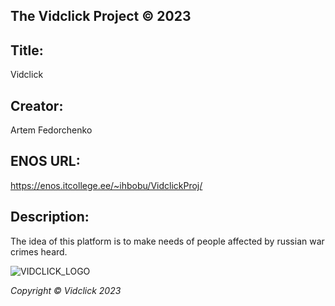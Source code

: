 ## The Vidclick Project © 2023

## Title:
Vidclick

## Creator:
Artem Fedorchenko

## ENOS URL:
https://enos.itcollege.ee/~ihbobu/VidclickProj/


## Description:
The idea of this platform is to make needs of people affected by russian war crimes heard.


![VIDCLICK_LOGO](https://i.ibb.co/C8Ddx45/vidclick-logo.png)

_Copyright © Vidclick 2023_
